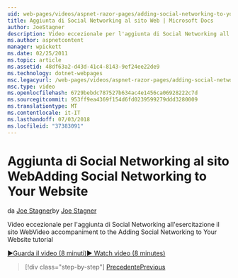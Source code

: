 ```yaml
---
uid: web-pages/videos/aspnet-razor-pages/adding-social-networking-to-your-website
title: Aggiunta di Social Networking al sito Web | Microsoft Docs
author: JoeStagner
description: Video eccezionale per l'aggiunta di Social Networking all'esercitazione il sito Web
ms.author: aspnetcontent
manager: wpickett
ms.date: 02/25/2011
ms.topic: article
ms.assetid: 48df63a2-d43d-41c4-8143-9ef24ee22de9
ms.technology: dotnet-webpages
msc.legacyurl: /web-pages/videos/aspnet-razor-pages/adding-social-networking-to-your-website
msc.type: video
ms.openlocfilehash: 6729bebdc787527b634ac4e1456ca06928222c7d
ms.sourcegitcommit: 953ff9ea4369f154d6fd0239599279ddd3280009
ms.translationtype: MT
ms.contentlocale: it-IT
ms.lasthandoff: 07/03/2018
ms.locfileid: "37383091"
---
```

<a name="adding-social-networking-to-your-website"></a><span data-ttu-id="b0fb3-103">Aggiunta di Social Networking al sito Web</span><span class="sxs-lookup"><span data-stu-id="b0fb3-103">Adding Social Networking to Your Website</span></span>
====================
<span data-ttu-id="b0fb3-104">da [Joe Stagner](https://github.com/JoeStagner)</span><span class="sxs-lookup"><span data-stu-id="b0fb3-104">by [Joe Stagner](https://github.com/JoeStagner)</span></span>

<span data-ttu-id="b0fb3-105">Video eccezionale per l'aggiunta di Social Networking all'esercitazione il sito Web</span><span class="sxs-lookup"><span data-stu-id="b0fb3-105">Video accompaniment to the Adding Social Networking to Your Website tutorial</span></span>

[<span data-ttu-id="b0fb3-106">&#9654;Guarda il video (8 minuti)</span><span class="sxs-lookup"><span data-stu-id="b0fb3-106">&#9654; Watch video (8 minutes)</span></span>](https://channel9.msdn.com/Blogs/ASP-NET-Site-Videos/adding-social-networking-to-your-website)

> [!div class="step-by-step"]
> [<span data-ttu-id="b0fb3-107">Precedente</span><span class="sxs-lookup"><span data-stu-id="b0fb3-107">Previous</span></span>](adding-search-to-your-web-site.md)
